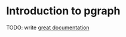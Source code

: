 # Introduction to pgraph

TODO: write [great documentation](http://jacobian.org/writing/what-to-write/)
